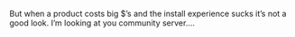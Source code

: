 <!--
id: 217757764
link: http://kevinisom.info/post/217757764/but-when-a-product-costs-big-s-and-the-install
slug: but-when-a-product-costs-big-s-and-the-install
date: Tue Oct 20 2009 16:23:11 GMT+1300 (NZDT)
raw: {"blog_name":"kevinisom","id":217757764,"post_url":"http://kevinisom.info/post/217757764/but-when-a-product-costs-big-s-and-the-install","slug":"but-when-a-product-costs-big-s-and-the-install","type":"text","date":"2009-10-20 03:23:11 GMT","timestamp":1256008991,"state":"published","format":"html","reblog_key":"D6IhHvtM","tags":[],"short_url":"http://tmblr.co/Zw68YyC_hX4","highlighted":[],"feed_item":"http://twitter.com/kev_nz/statuses/5008924759","from_feed_id":"650289","note_count":0,"title":null,"body":"<p>But when a product costs big $&#8217;s and the install experience sucks it&#8217;s not a good look. I&#8217;m looking at you community server&#8230;.</p>"}
publish: 2009-10-020
tags: 
title: null
-->


But when a product costs big \$’s and the install experience sucks it’s
not a good look. I’m looking at you community server….


